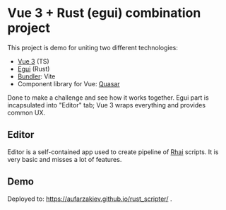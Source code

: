 # Vue 3 + Rust (egui) combination project

This project is demo for uniting two different technologies:
- [Vue 3](https://vuejs.org/) (TS)
- [Egui](https://github.com/emilk/egui) (Rust)
- [Bundler](https://vitejs.dev/): Vite
- Component library for Vue: [Quasar](https://quasar.dev/)

Done to make a challenge and see how it works together. 
Egui part is incapsulated into "Editor" tab; Vue 3 wraps everything and provides common UX.

## Editor

Editor is a self-contained app used to create pipeline of [Rhai](https://rhai.rs/) scripts. 
It is very basic and misses a lot of features.

## Demo

Deployed to: https://aufarzakiev.github.io/rust_scripter/ .